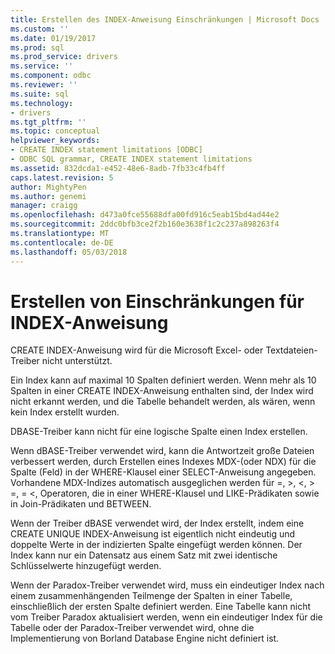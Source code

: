 ```yaml
---
title: Erstellen des INDEX-Anweisung Einschränkungen | Microsoft Docs
ms.custom: ''
ms.date: 01/19/2017
ms.prod: sql
ms.prod_service: drivers
ms.service: ''
ms.component: odbc
ms.reviewer: ''
ms.suite: sql
ms.technology:
- drivers
ms.tgt_pltfrm: ''
ms.topic: conceptual
helpviewer_keywords:
- CREATE INDEX statement limitations [ODBC]
- ODBC SQL grammar, CREATE INDEX statement limitations
ms.assetid: 832dcda1-e452-48e6-8adb-7fb33c4fb4ff
caps.latest.revision: 5
author: MightyPen
ms.author: genemi
manager: craigg
ms.openlocfilehash: d473a0fce55688dfa00fd916c5eab15bd4ad44e2
ms.sourcegitcommit: 2ddc0bfb3ce2f2b160e3638f1c2c237a898263f4
ms.translationtype: MT
ms.contentlocale: de-DE
ms.lasthandoff: 05/03/2018
---
```

# <a name="create-index-statement-limitations"></a>Erstellen von Einschränkungen für INDEX-Anweisung
CREATE INDEX-Anweisung wird für die Microsoft Excel- oder Textdateien-Treiber nicht unterstützt.  
  
 Ein Index kann auf maximal 10 Spalten definiert werden. Wenn mehr als 10 Spalten in einer CREATE INDEX-Anweisung enthalten sind, der Index wird nicht erkannt werden, und die Tabelle behandelt werden, als wären, wenn kein Index erstellt wurden.  
  
 DBASE-Treiber kann nicht für eine logische Spalte einen Index erstellen.  
  
 Wenn dBASE-Treiber verwendet wird, kann die Antwortzeit große Dateien verbessert werden, durch Erstellen eines Indexes MDX-(oder NDX) für die Spalte (Feld) in der WHERE-Klausel einer SELECT-Anweisung angegeben. Vorhandene MDX-Indizes automatisch ausgeglichen werden für =, >, \<, > =, = <, Operatoren, die in einer WHERE-Klausel und LIKE-Prädikaten sowie in Join-Prädikaten und BETWEEN.  
  
 Wenn der Treiber dBASE verwendet wird, der Index erstellt, indem eine CREATE UNIQUE INDEX-Anweisung ist eigentlich nicht eindeutig und doppelte Werte in der indizierten Spalte eingefügt werden können. Der Index kann nur ein Datensatz aus einem Satz mit zwei identische Schlüsselwerte hinzugefügt werden.  
  
 Wenn der Paradox-Treiber verwendet wird, muss ein eindeutiger Index nach einem zusammenhängenden Teilmenge der Spalten in einer Tabelle, einschließlich der ersten Spalte definiert werden. Eine Tabelle kann nicht vom Treiber Paradox aktualisiert werden, wenn ein eindeutiger Index für die Tabelle oder der Paradox-Treiber verwendet wird, ohne die Implementierung von Borland Database Engine nicht definiert ist.
